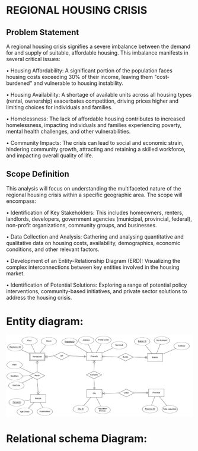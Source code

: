 
# REGIONAL HOUSING CRISIS

## Problem Statement
A regional housing crisis signifies a severe imbalance between the demand for and supply of suitable, affordable housing. This imbalance manifests in several critical issues: 

•	Housing Affordability: A significant portion of the population faces housing costs exceeding 30% of their income, leaving them "cost-burdened" and vulnerable to housing instability. 

•	Housing Availability: A shortage of available units across all housing types (rental, ownership) exacerbates competition, driving prices higher and limiting choices for individuals and families.

•	Homelessness: The lack of affordable housing contributes to increased homelessness, impacting individuals and families experiencing poverty, mental health challenges, and other vulnerabilities. 

•	Community Impacts: The crisis can lead to social and economic strain, hindering community growth, attracting and retaining a skilled workforce, and impacting overall quality of life.

## Scope Definition 
This analysis will focus on understanding the multifaceted nature of the regional housing crisis within 
a specific geographic area. The scope will encompass: 

• Identification of Key Stakeholders: This includes homeowners, renters, landlords, 
developers, government agencies (municipal, provincial, federal), non-profit organizations, 
community groups, and businesses. 

• Data Collection and Analysis: Gathering and analysing quantitative and qualitative data on 
housing costs, availability, demographics, economic conditions, and other relevant factors. 

• Development of an Entity-Relationship Diagram (ERD): Visualizing the complex 
interconnections between key entities involved in the housing market. 

• Identification of Potential Solutions: Exploring a range of potential policy interventions, 
community-based initiatives, and private sector solutions to address the housing crisis. 

# Entity diagram:

![Caption](ERmodel.png)

# Relational schema Diagram: 




